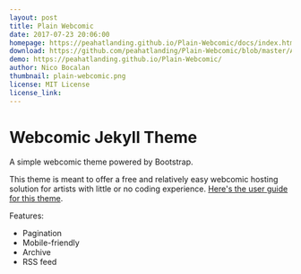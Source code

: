 ```yaml
---
layout: post
title: Plain Webcomic
date: 2017-07-23 20:06:00
homepage: https://peahatlanding.github.io/Plain-Webcomic/docs/index.html
download: https://github.com/peahatlanding/Plain-Webcomic/blob/master/Archive.zip
demo: https://peahatlanding.github.io/Plain-Webcomic/
author: Nico Bocalan
thumbnail: plain-webcomic.png
license: MIT License
license_link:
---
```


# Webcomic Jekyll Theme

A simple webcomic theme powered by Bootstrap.

This theme is meant to offer a free and relatively easy webcomic hosting solution for artists with little or no coding experience. [Here's the user guide for this theme](https://peahatlanding.github.io/Plain-Webcomic/).

Features:

- Pagination
- Mobile-friendly
- Archive
- RSS feed
